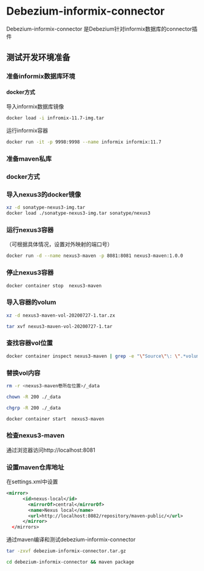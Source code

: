 # Debezium-informix-connector 

Debezium-informix-connector 是Debezium针对informix数据库的connector插件



## 测试开发环境准备

### 准备informix数据库环境

#### docker方式

导入informix数据库镜像

```bash
docker load -i infromix-11.7-img.tar
```

运行informix容器

```bash
docker run -it -p 9998:9998 --name informix informix:11.7
```



### 准备maven私库

### docker方式

### 导入nexus3的docker镜像

```bash
xz -d sonatype-nexus3-img.tar
docker load ./sonatype-nexus3-img.tar sonatype/nexus3
```

### 运行nexus3容器

（可根据具体情况，设置对外映射的端口号）

```bash
docker run -d --name nexus3-maven -p 8081:8081 nexus3-maven:1.0.0
```

### 停止nexus3容器

```bash
docker container stop  nexus3-maven
```

### 导入容器的volum

```bash
xz -d nexus3-maven-vol-20200727-1.tar.zx

tar xvf nexus3-maven-vol-20200727-1.tar
```

### 查找容器vol位置

```bash
docker container inspect nexus3-maven | grep -e "\"Source\"\: \".*volumes.*\_data"
```

### 替换vol内容

```bash
rm -r <nexus3-maven卷所在位置>/_data

chown -R 200 ./_data

chgrp -R 200 ./_data

docker container start  nexus3-maven
```

### 检查nexus3-maven

通过浏览器访问http://localhost:8081

### 设置maven仓库地址

在settings.xml中设置

```xml
<mirror>
      <id>nexus-local</id>
        <mirrorOf>central</mirrorOf>
        <name>Nexus local</name>
        <url>http://localhost:8082/repository/maven-public/</url>
      </mirror>
  </mirrors>
```

通过maven编译和测试debezium-informix-connector

```bash
tar -zxvf debezium-informix-connector.tar.gz

cd debezium-informix-connector && maven package
```

